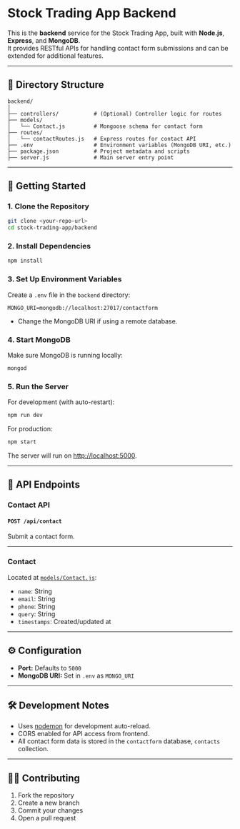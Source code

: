 # Stock Trading App Backend

This is the **backend** service for the Stock Trading App, built with **Node.js**, **Express**, and **MongoDB**.  
It provides RESTful APIs for handling contact form submissions and can be extended for additional features.

---

## 📁 Directory Structure

```
backend/
│
├── controllers/           # (Optional) Controller logic for routes
├── models/
│   └── Contact.js         # Mongoose schema for contact form
├── routes/
│   └── contactRoutes.js   # Express routes for contact API
├── .env                   # Environment variables (MongoDB URI, etc.)
├── package.json           # Project metadata and scripts
├── server.js              # Main server entry point
```

---

## 🚀 Getting Started

### 1. **Clone the Repository**

```sh
git clone <your-repo-url>
cd stock-trading-app/backend
```

### 2. **Install Dependencies**

```sh
npm install
```

### 3. **Set Up Environment Variables**

Create a `.env` file in the `backend` directory:

```
MONGO_URI=mongodb://localhost:27017/contactform
```

- Change the MongoDB URI if using a remote database.

### 4. **Start MongoDB**

Make sure MongoDB is running locally:

```sh
mongod
```

### 5. **Run the Server**

For development (with auto-restart):

```sh
npm run dev
```

For production:

```sh
npm start
```

The server will run on [http://localhost:5000](http://localhost:5000).

---

## 📨 API Endpoints

### **Contact API**

#### `POST /api/contact`

Submit a contact form.

---

### **Contact**

Located at [`models/Contact.js`](models/Contact.js):

- `name`: String
- `email`: String
- `phone`: String
- `query`: String
- `timestamps`: Created/updated at

---

## ⚙️ Configuration

- **Port:** Defaults to `5000`
- **MongoDB URI:** Set in `.env` as `MONGO_URI`

---

## 🛠️ Development Notes

- Uses [nodemon](https://nodemon.io/) for development auto-reload.
- CORS enabled for API access from frontend.
- All contact form data is stored in the `contactform` database, `contacts` collection.

---

## 🧑‍💻 Contributing

1. Fork the repository
2. Create a new branch
3. Commit your changes
4. Open a pull request
